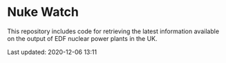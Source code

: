 # Nuke Watch

This repository includes code for retrieving the latest information available on the output of EDF nuclear power plants in the UK.

Last updated: 2020-12-06 13:11